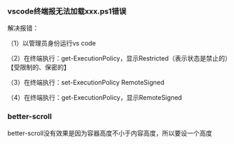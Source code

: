 ### vscode终端报无法加载xxx.ps1错误
解决报错：

（1）以管理员身份运行vs code

（2）在终端执行：get-ExecutionPolicy，显示Restricted（表示状态是禁止的）  【受限制的、保密的】

（3）在终端执行：set-ExecutionPolicy RemoteSigned 

（4）在终端执行：get-ExecutionPolicy，显示RemoteSigned
### better-scroll
better-scroll没有效果是因为容器高度不小于内容高度，所以要设一个高度
